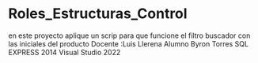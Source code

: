 # Roles_Estructuras_Control
en este proyecto aplique un scrip para que funcione el filtro buscador con las iniciales del producto 
Docente :Luis Llerena
Alumno Byron Torres
SQL EXPRESS 2014
Visual Studio 2022
